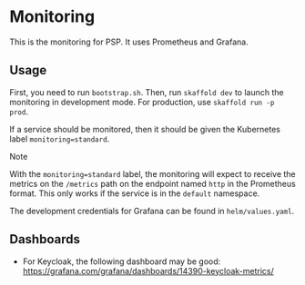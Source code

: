 # Monitoring

This is the monitoring for PSP.
It uses Prometheus and Grafana.

## Usage

First, you need to run `bootstrap.sh`.
Then, run `skaffold dev` to launch the monitoring in development mode.
For production, use `skaffold run -p prod`.

If a service should be monitored, then it should be given the Kubernetes label `monitoring=standard`.

> [!NOTE]
> With the `monitoring=standard` label, the monitoring will expect to receive the
> metrics on the `/metrics` path on the endpoint named `http` in the Prometheus format.
> This only works if the service is in the `default` namespace.

The development credentials for Grafana can be found in `helm/values.yaml`.

## Dashboards

- For Keycloak, the following dashboard may be good: https://grafana.com/grafana/dashboards/14390-keycloak-metrics/

